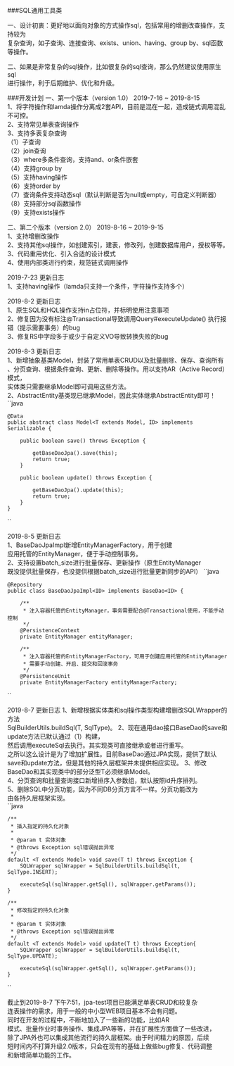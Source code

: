 ###SQL通用工具类

一、设计初衷：更好地以面向对象的方式操作sql，包括常用的增删改查操作，支持较为  
复杂查询，如子查询、连接查询、exists、union、having、group by、sql函数等操作。

二、如果是非常复杂的sql操作，比如很复杂的sql查询，那么仍然建议使用原生sql  
进行操作，利于后期维护、优化和升级。

###开发计划
一、第一个版本（version 1.0）  2019-7-16 ~ 2019-8-15  
1、将字符操作和lamda操作分离成2套API，目前是混在一起，造成链式调用混乱不可控。   
2、支持常见单表查询操作  
3、支持多表复杂查询  
（1）子查询  
（2）join查询  
（3）where多条件查询，支持and、or条件嵌套  
（4）支持group by  
（5）支持having操作  
（6）支持order by    
（7）查询条件支持动态sql（默认判断是否为null或empty，可自定义判断器）  
（8）支持部分sql函数操作  
（9）支持exists操作  

二、第二个版本（version 2.0）  2019-8-16 ~ 2019-9-15  
1、支持增删改操作  
2、支持其他sql操作，如创建索引，建表，修改列，创建数据库用户，授权等等。  
3、代码重用优化、引入合适的设计模式  
4、使用内部类进行约束，规范链式调用操作  


2019-7-23 更新日志  
1、支持having操作（lamda只支持一个条件，字符操作支持多个）

2019-8-2 更新日志   
1、原生SQL和HQL操作支持in占位符，并标明使用注意事项      
2、修复因为没有标注@Transactional导致调用Query#executeUpdate() 
执行报错（提示需要事务）的bug        
3、修复RS中字段多于或少于自定义VO导致转换失败的bug

2019-8-3 更新日志       
1、新增抽象基类Model，封装了常用单表CRUD以及批量删除、保存、查询所有       
、分页查询、根据条件查询、更新、删除等操作。用以支持AR（Active Record）模式，      
实体类只需要继承Model即可调用这些方法。      
2、AbstractEntity基类现已继承Model，因此实体继承AbstractEntity即可！         
``java      

    @Data
    public abstract class Model<T extends Model, ID> implements Serializable {
    
        public boolean save() throws Exception {
    
            getBaseDaoJpa().save(this);
            return true;
        }
    
        public boolean update() throws Exception {
    
            getBaseDaoJpa().update(this);
            return true;
        }
    }
``

2019-8-5 更新日志       
1、BaseDaoJpaImpl新增EntityManagerFactory，用于创建     
应用托管的EntityManager，便于手动控制事务。        
2、支持设置batch_size进行批量保存、更新操作（原生EntityManager     
既没提供批量保存，也没提供根据batch_size进行批量更新同步的API）
``java

    @Repository
    public class BaseDaoJpaImpl<ID> implements BaseDao<ID> {
    
        /**
         * 注入容器托管的EntityManager，事务需要配合@Transactional使用，不能手动控制
         */
        @PersistenceContext
        private EntityManager entityManager;
    
        /**
         * 注入容器托管的EntityManagerFactory，可用于创建应用托管的EntityManager
         * 需要手动创建、开启、提交和回滚事务
         */
        @PersistenceUnit
        private EntityManagerFactory entityManagerFactory;
``

2019-8-7 更新日志
1、新增根据实体类和sql操作类型构建增删改SQLWrapper的方法           
SqlBuilderUtils.buildSql(T, SqlType)。
2、现在通用dao接口BaseDao的save和update方法已默认通过（1）构建，           
然后调用executeSql去执行。其实现类可直接继承或者进行重写。      
之所以这么设计是为了增加扩展性。目前BaseDao通过JPA实现，提供了默认      
save和update方法，但是其他的持久层框架并未提供相应实现。
3、修改BaseDao和其实现类中的部分泛型T必须继承Model。      
4、分页查询和批量查询接口新增排序入参数组，默认按照id升序排列。        
5、删除SQL中分页功能，因为不同DB分页方言不一样。分页功能改为          
由各持久层框架实现。    
``java

    /**
     * 插入指定的持久化对象
     *
     * @param t 实体对象
     * @throws Exception sql错误抛出异常
     */
    default <T extends Model> void save(T t) throws Exception {
        SQLWrapper sqlWrapper = SqlBuilderUtils.buildSql(t, SqlType.INSERT);

        executeSql(sqlWrapper.getSql(), sqlWrapper.getParams());
    }

    /**
     * 修改指定的持久化对象
     *
     * @param t 实体对象
     * @throws Exception sql错误抛出异常
     */
    default <T extends Model> void update(T t) throws Exception{
        SQLWrapper sqlWrapper = SqlBuilderUtils.buildSql(t, SqlType.UPDATE);

        executeSql(sqlWrapper.getSql(), sqlWrapper.getParams());
    }
    

``

截止到2019-8-7 下午7:51，jpa-test项目已能满足单表CRUD和较复杂       
连表操作的需求，用于一般的中小型WEB项目基本不会有问题。       
同时在开发的过程中，不断地加入了一些新的功能，比如AR          
模式、批量作业时事务操作、集成JPA等等，并在扩展性方面做了一些改进，     
除了JPA外也可以集成其他流行的持久层框架。由于时间精力的原因，后续      
短时间内不打算升级2.0版本，只会在现有的基础上做些bug修复、代码调整        
和新增简单功能的工作。


